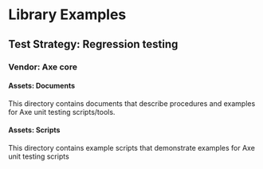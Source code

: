 # Library Examples

## Test Strategy: Regression testing

### Vendor: Axe core

#### Assets: Documents

This directory contains documents that describe procedures and examples for Axe unit testing scripts/tools.
  
#### Assets: Scripts

This directory contains example scripts that demonstrate examples for Axe unit testing scripts
  
